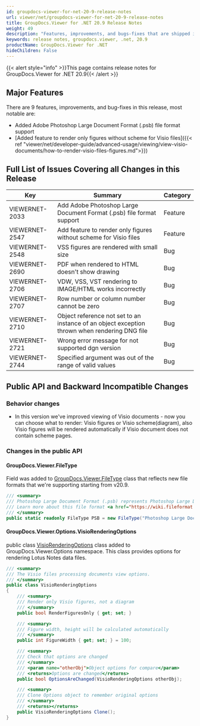 ```yaml
---
id: groupdocs-viewer-for-net-20-9-release-notes
url: viewer/net/groupdocs-viewer-for-net-20-9-release-notes
title: GroupDocs.Viewer for .NET 20.9 Release Notes
weight: 49
description: "Features, improvements, and bugs-fixes that are shipped in GroupDocs.Viewer for .NET 20.9"
keywords: release notes, groupdocs.viewer, .net, 20.9
productName: GroupDocs.Viewer for .NET
hideChildren: False
---
```

{{< alert style="info" >}}This page contains release notes for GroupDocs.Viewer for .NET 20.9{{< /alert >}}

## Major Features  

There are 9 features, improvements, and bug-fixes in this release, most notable are:

* Added Adobe Photoshop Large Document Format (.psb) file format support
* [Added feature to render only figures without scheme for Visio files]({{< ref "viewer/net/developer-guide/advanced-usage/viewing/view-visio-documents/how-to-render-visio-files-figures.md">}})

## Full List of Issues Covering all Changes in this Release

| Key | Summary | Category |
| --- | --- | --- |
|VIEWERNET-2033|Add Adobe Photoshop Large Document Format (.psb) file format support|Feature|
|VIEWERNET-2547|Add feature to render only figures without scheme for Visio files|Feature|
|VIEWERNET-2548|VSS figures are rendered with small size|Bug|
|VIEWERNET-2690|PDF when rendered to HTML doesn't show drawing |Bug|
|VIEWERNET-2706|VDW, VSS, VST rendering to IMAGE/HTML works incorrectly|Bug|
|VIEWERNET-2707|Row number or column number cannot be zero|Bug|
|VIEWERNET-2710|Object reference not set to an instance of an object exception thrown when rendering DNG file|Bug|
|VIEWERNET-2721|Wrong error message for not supported dgn version|Bug|
|VIEWERNET-2744|Specified argument was out of the range of valid values|Bug|

## Public API and Backward Incompatible Changes

### Behavior changes

* In this version we've improved viewing of Visio documents - now you can choose what to render: Visio figures or Visio scheme(diagram), also Visio figures will be rendered automatically if Visio document does not contain scheme pages.

### Changes in the public API

#### GroupDocs.Viewer.FileType

Field was added to [GroupDocs.Viewer.FileType](<https://apireference.groupdocs.com/viewer/net/groupdocs.viewer/filetype>) class that reflects new file formats that we're supporting starting from v20.9.

```csharp
/// <summary>
/// Photoshop Large Document Format (.psb) represents Photoshop Large Document Format used for graphics designing and development.
/// Learn more about this file format <a href="https://wiki.fileformat.com/image/psb">here</a>.
/// </summary>
public static readonly FileType PSB = new FileType("Photoshop Large Document Format", ".psb");
```

#### GroupDocs.Viewer.Options.VisioRenderingOptions

public class [VisioRenderingOptions](<https://apireference.groupdocs.com/viewer/net/groupdocs.viewer.options/visiorenderingoptions>) class added to GroupDocs.Viewer.Options namespace. This class provides options for rendering Lotus Notes data files.

```csharp
/// <summary>
/// The Visio files processing documents view options.
/// </summary>
public class VisioRenderingOptions
{
    /// <summary>
    /// Render only Visio figures, not a diagram
    /// </summary>
    public bool RenderFiguresOnly { get; set; }

    /// <summary>
    /// Figure width, height will be calculated automatically
    /// </summary>
    public int FigureWidth { get; set; } = 100;

    /// <summary>
    /// Check that options are changed
    /// </summary>
    /// <param name="otherObj">Object options for compare</param>
    /// <returns>Options are changed</returns>
    public bool OptionsAreChanged(VisioRenderingOptions otherObj);

    /// <summary>
    /// Clone Options object to remember original options
    /// </summary>
    /// <returns></returns>
    public VisioRenderingOptions Clone();
}
```
